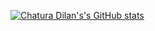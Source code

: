 [![Chatura Dilan's's GitHub stats](https://github-readme-stats.vercel.app/api?username=chaturadilan&count_private=true&theme=gruvbox)](https://github.com/chaturadilan/github-readme-stats)

<!--
**chaturadilan/chaturadilan** is a ✨ _special_ ✨ repository because its `README.md` (this file) appears on your GitHub profile.

Here are some ideas to get you started:

- 🔭 I’m currently working on ...
- 🌱 I’m currently learning ...
- 👯 I’m looking to collaborate on ...
- 🤔 I’m looking for help with ...
- 💬 Ask me about ...
- 📫 How to reach me: ...
- 😄 Pronouns: ...
- ⚡ Fun fact: ...
-->
